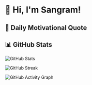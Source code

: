 
# 👋 Hi, I'm Sangram!

## 🌟 Daily Motivational Quote  
> 


## 📊 GitHub Stats
![GitHub Stats](https://github-readme-stats.vercel.app/api?username=SangramBehera2001&show_icons=true&theme=radical)

![GitHub Streak](https://streak-stats.demolab.com/?user=SangramBehera2001&theme=dark)

![GitHub Activity Graph](https://github-readme-activity-graph.vercel.app/graph?username=SangramBehera2001&theme=github-dark)

